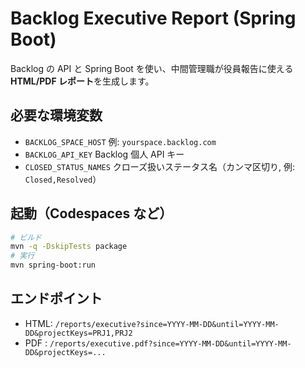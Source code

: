 # Backlog Executive Report (Spring Boot)

Backlog の API と Spring Boot を使い、中間管理職が役員報告に使える **HTML/PDF レポート**を生成します。

## 必要な環境変数
- `BACKLOG_SPACE_HOST` 例: `yourspace.backlog.com`
- `BACKLOG_API_KEY`    Backlog 個人 API キー
- `CLOSED_STATUS_NAMES` クローズ扱いステータス名（カンマ区切り, 例: `Closed,Resolved`）

## 起動（Codespaces など）
```bash
# ビルド
mvn -q -DskipTests package
# 実行
mvn spring-boot:run
```

## エンドポイント
- HTML: `/reports/executive?since=YYYY-MM-DD&until=YYYY-MM-DD&projectKeys=PRJ1,PRJ2`
- PDF : `/reports/executive.pdf?since=YYYY-MM-DD&until=YYYY-MM-DD&projectKeys=...`